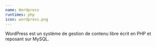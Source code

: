```yaml
---
name: Wordpress
runtimes: php
icon: wordpress.png
---
```


WordPress est un système de gestion de contenu libre écrit en PHP et reposant sur MySQL.
